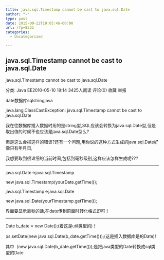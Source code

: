 ```yaml
---
title: java.sql.Timestamp cannot be cast to java.sql.Date
author: "-"
type: post
date: 2015-09-22T10:05:46+00:00
url: /?p=8331
categories:
  - Uncategorized

---
```

## java.sql.Timestamp cannot be cast to java.sql.Date
java.sql.Timestamp cannot be cast to java.sql.Date
  
分类:  Java EE2010-05-10 18:14 3425人阅读 评论(0) 收藏 举报
  
date数据库sqlstringjava
  
java.lang.ClassCastException: java.sql.Timestamp cannot be cast to java.sql.Date
  
我在往数据库插入数据时用的是string型,SQL应该会转换为java.sql.Date型,但是取出值的时候不也应该是java.sql.Date型么?
  
但是这么会报这样的错误?还有一个问题,用你说的这种方式生成的java.sql.Date好像只有年月日,
  
我想要取到很详细的当前时间,包括到毫秒级别,这样应该怎样生成呢???
  
________________________________________________________
  
java.sql.Date->java.sql.Timestamp
  
new java.sql.Timestamp(yourDate.getTime());

java.sql.Timestamp->java.sql.Date
  
new java.sql.Date(yourTimestamp.getTime());

界面要显示毫秒的话,在date传到前面时转化格式即可！
  
__________________________________________________________________
  
Date b_date = new Date();(着这是util类型的)！

ps.setDate(new java.sql.Date(b_date.getTime()));(这是插入数据库是的Date)!

其中（new java.sql.Date(b_date.getTime()));是把java类型的Date转换成sql类型的Date